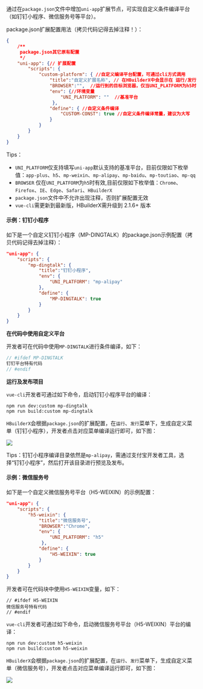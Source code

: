 通过在`package.json`文件中增加`uni-app`扩展节点，可实现自定义条件编译平台（如钉钉小程序、微信服务号等平台）。

package.json扩展配置用法（拷贝代码记得去掉注释！）：

```json
{
    /**
     package.json其它原有配置 
     */
    "uni-app": {// 扩展配置
        "scripts": {
            "custom-platform": { //自定义编译平台配置，可通过cli方式调用
                "title":"自定义扩展名称", // 在HBuilderX中会显示在 运行/发行 菜单中
                "BROWSER":"",  //运行到的目标浏览器，仅当UNI_PLATFORM为h5时有效
                "env": {//环境变量
                    "UNI_PLATFORM": ""  //基准平台 
                 },
                "define": { //自定义条件编译
                    "CUSTOM-CONST": true //自定义条件编译常量，建议为大写
                }
            }
        }    
    }
}


```

Tips：

- `UNI_PLATFORM`仅支持填写`uni-app`默认支持的基准平台，目前仅限如下枚举值：`app-plus`、`h5`、`mp-weixin`、`mp-alipay`、`mp-baidu`、`mp-toutiao`、`mp-qq`
- `BROWSER` 仅在`UNI_PLATFORM`为`h5`时有效,目前仅限如下枚举值：`Chrome`、`Firefox`、`IE`、`Edge`、`Safari`、`HBuilderX`
- `package.json`文件中不允许出现注释，否则扩展配置无效
- `vue-cli`需更新到最新版，HBuilderX需升级到 2.1.6+ 版本

#### 示例：钉钉小程序

如下是一个自定义钉钉小程序（MP-DINGTALK）的package.json示例配置（拷贝代码记得去掉注释）：

```json
"uni-app": {
	"scripts": {
		"mp-dingtalk": { 
            "title":"钉钉小程序", 
			"env": { 
				"UNI_PLATFORM": "mp-alipay" 
			},
			"define": { 
				"MP-DINGTALK": true 
			}
		}
	}
}
```

**在代码中使用自定义平台**

开发者可在代码中使用`MP-DINGTALK`进行条件编译，如下：
```javascript
// #ifdef MP-DINGTALK
钉钉平台特有代码
// #endif
```

**运行及发布项目**

`vue-cli`开发者可通过如下命令，启动钉钉小程序平台的编译：
```
npm run dev:custom mp-dingtalk 
npm run build:custom mp-dingtalk
```

`HBuilderX`会根据`package.json`的扩展配置，在`运行`、`发行`菜单下，生成自定义菜单（钉钉小程序），开发者点击对应菜单编译运行即可，如下图：

![](https://img.cdn.aliyun.dcloud.net.cn/guide/uniapp/package-dingding.png)

Tips：钉钉小程序编译目录依然是`mp-alipay`，需通过支付宝开发者工具，选择“钉钉小程序”，然后打开该目录进行预览及发布。

#### 示例：微信服务号

如下是一个自定义微信服务号平台（H5-WEIXIN）的示例配置：
 
```json
"uni-app": {
    "scripts": {
        "h5-weixin": { 
            "title":"微信服务号",
            "BROWSER":"Chrome",  
            "env": {
                "UNI_PLATFORM": "h5"  
             },
            "define": { 
                "H5-WEIXIN": true 
            }
        }
    }    
}
```

开发者可在代码块中使用`H5-WEIXIN`变量，如下：

```
// #ifdef H5-WEIXIN
微信服务号特有代码
// #endif
```

`vue-cli`开发者可通过如下命令，启动微信服务号平台（H5-WEIXIN）平台的编译：
```
npm run dev:custom h5-weixin 
npm run build:custom h5-weixin
```

`HBuilderX`会根据`package.json`的扩展配置，在`运行`、`发行`菜单下，生成自定义菜单（微信服务号），开发者点击对应菜单编译运行即可，如下图：

![](https://img.cdn.aliyun.dcloud.net.cn/guide/uniapp/package-h5-weixin.png)
